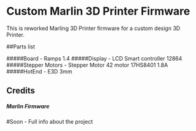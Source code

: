 # Custom Marlin 3D Printer Firmware

This is reworked Marling 3D Printer firmware for a custom design 3D Printer.





##Parts list

#####Board - Ramps 1.4
#####Display - LCD Smart controller 12864
#####Stepper Motors - Stepper Motor 42 motor 17HS8401 1.8A
#####HotEnd - E3D 3mm


## Credits

##### Marlin Firmware

#Soon - Full info about the project
